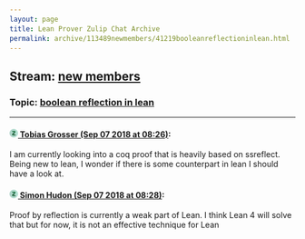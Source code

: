 ```yaml
---
layout: page
title: Lean Prover Zulip Chat Archive 
permalink: archive/113489newmembers/41219booleanreflectioninlean.html
---
```


## Stream: [new members](index.html)
### Topic: [boolean reflection in lean](41219booleanreflectioninlean.html)

---

#### [![Click to go to Zulip](../../assets/img/zulip2.png) Tobias Grosser (Sep 07 2018 at 08:26)](https://leanprover.zulipchat.com/#narrow/stream/113489-new%20members/topic/boolean%20reflection%20in%20lean/near/133492650):
I am currently looking into a coq proof that is heavily based on ssreflect. Being new to lean, I wonder if there is some counterpart in lean I should have a look at.

#### [![Click to go to Zulip](../../assets/img/zulip2.png) Simon Hudon (Sep 07 2018 at 08:28)](https://leanprover.zulipchat.com/#narrow/stream/113489-new%20members/topic/boolean%20reflection%20in%20lean/near/133492705):
Proof by reflection is currently a weak part of Lean. I think Lean 4 will solve that but for now, it is not an effective technique for Lean


